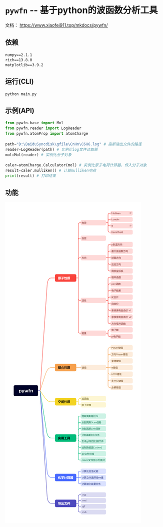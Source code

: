 # `pywfn` -- 基于python的波函数分析工具

文档： https://www.xiaofei911.top/mkdocs/pywfn/


## 依赖
```
numpy==2.1.1
rich==13.8.0
matplotlib==3.9.2
```
## 运行(CLI)
``` shell
python main.py
```

## 示例(API)
```python
from pywfn.base import Mol
from pywfn.reader import LogReader
from pywfn.atomProp import atomCharge

path="D:\BaiduSyncdisk\gfile\CnHn\C6H6.log" # 高斯输出文件的路径
reader=LogReader(path) # 实例化log文件读取器
mol=Mol(reader) # 实例化分子对象

caler=atomCharge.Calculator(mol) # 实例化原子电荷计算器，传入分子对象
result=caler.mulliken() # 计算mulliken电荷
print(result) # 打印结果
```

## 功能
![](./docs/pywfn_xmind.png)